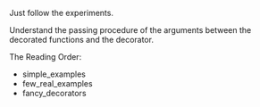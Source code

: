 Just follow the experiments.

Understand the passing procedure of the arguments between the decorated functions and the decorator.

The Reading Order:
- simple_examples
- few_real_examples
- fancy_decorators